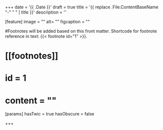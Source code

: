 +++
date = '{{ .Date }}'
draft = true
title = '{{ replace .File.ContentBaseName "-" " " | title }}'
description = ''

[feature]
  image = ""
  alt= ""
  figcaption = ""

#Footnotes will be added based on this front matter. Shortcode for footnote reference in text: {{< footnote id="1" >}}.

# [[footnotes]]
#   id = 1
#   content = ""

[params]
  hasTwic = true
  hasObscure = false

+++
